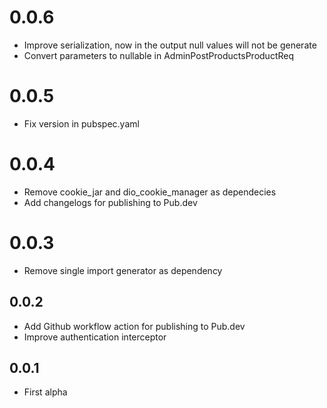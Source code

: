 # 0.0.6

- Improve serialization, now in the output null values will not be generate
- Convert parameters to nullable in AdminPostProductsProductReq

# 0.0.5

- Fix version in pubspec.yaml

# 0.0.4

- Remove cookie_jar and dio_cookie_manager as dependecies
- Add changelogs for publishing to Pub.dev

# 0.0.3

- Remove single import generator as dependency

## 0.0.2

- Add Github workflow action for publishing to Pub.dev
- Improve authentication interceptor

## 0.0.1

- First alpha
